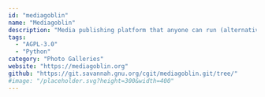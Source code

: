 ```yaml
---
id: "mediagoblin"
name: "Mediagoblin"
description: "Media publishing platform that anyone can run (alternative to Flickr, YouTube, SoundCloud, etc)."
tags:
  - "AGPL-3.0"
  - "Python"
category: "Photo Galleries"
website: "https://mediagoblin.org"
github: "https://git.savannah.gnu.org/cgit/mediagoblin.git/tree/"
#image: "/placeholder.svg?height=300&width=400"
---
```


